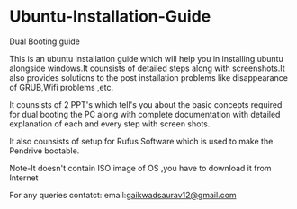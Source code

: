 # Ubuntu-Installation-Guide
Dual Booting guide


This is an ubuntu installation guide which will help you in installing ubuntu alongside windows.It counsists of detailed steps along with screenshots.It also provides solutions to the post installation problems like disappearance of GRUB,Wifi problems ,etc.

It counsists of 2 PPT's which tell's you about the basic concepts required for dual booting the PC along with complete documentation with detailed explanation of each and every step with screen shots.

It also counsists of setup for Rufus Software which is used to make the Pendrive bootable.

Note-It doesn't contain ISO image of OS ,you have to download it from Internet

For any queries contatct:
email:gaikwadsaurav12@gmail.com
